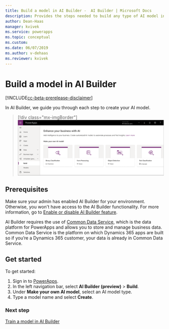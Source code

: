 ```yaml
---
title: Build a model in AI Builder -  AI Builder | Microsoft Docs
description: Provides the steps needed to build any type of AI model in AI Builder. This topic will get you started. 
author: Dean-Haas
manager: kvivek
ms.service: powerapps
ms.topic: conceptual
ms.custom: 
ms.date: 06/07/2019
ms.author: v-dehaas
ms.reviewer: kvivek
---
```


# Build a model in AI Builder 

[!INCLUDE[cc-beta-prerelease-disclaimer](./includes/cc-beta-prerelease-disclaimer.md)]

In AI Builder, we guide you through each step to create your AI model.

> [!div class="mx-imgBorder"]
> ![Build a model screen](media/build-model.png "Build a model screen")

## Prerequisites

Make sure your admin has enabled AI Builder for your environment. Otherwise, you won't have access to the AI Builder functionality. For more information, go to [Enable or disable AI Builder feature](administer.md#enable-or-disable-ai-builder-feature).


AI Builder requires the use of [Common Data Service](/powerapps/maker/common-data-service/data-platform-intro), which is the data platform for PowerApps and allows you to store and manage business data. Common Data Service is the platform on which Dynamics 365 apps are built so if you’re a Dynamics 365 customer, your data is already in Common Data Service. 

## Get started

To get started:

1. Sign in to [PowerApps](https://web.powerapps.com).
2. In the left navigation bar, select **AI Builder (preview)** > **Build**.
3. Under **Make your own AI model**, select an AI model type.
4. Type a model name and select **Create**.

### Next step

[Train a model in AI Builder](train-model.md) 

